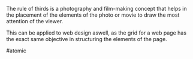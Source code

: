 The rule of thirds is a photography and film-making concept that helps in the placement of the elements of the photo or movie to draw the most attention of the viewer.

This can be applied to web design aswell, as the grid for a web page has the exact same objective in structuring the elements of the page.

#atomic